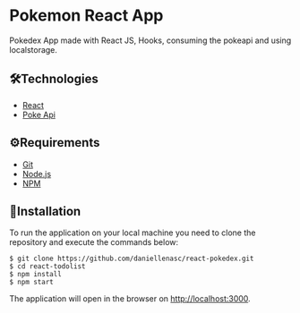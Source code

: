 # Pokemon React App

Pokedex App made with React JS, Hooks, consuming the pokeapi and using localstorage.

## 🛠️Technologies

- [React](https://reactjs.org/)
- [Poke Api](https://pokeapi.co/)

## ⚙️Requirements

- [Git](https://git-scm.com/)
- [Node.js](https://nodejs.org/en/)
- [NPM](https://www.npmjs.com/)

## 🚀Installation

To run the application on your local machine you need to clone the repository and execute the commands below:

```
$ git clone https://github.com/daniellenasc/react-pokedex.git
$ cd react-todolist
$ npm install
$ npm start
```

The application will open in the browser on [http://localhost:3000](http://localhost:3000/).
